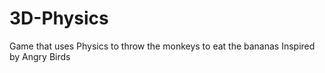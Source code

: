 # 3D-Physics

Game that uses Physics to throw the monkeys to eat the bananas 
Inspired by Angry Birds
